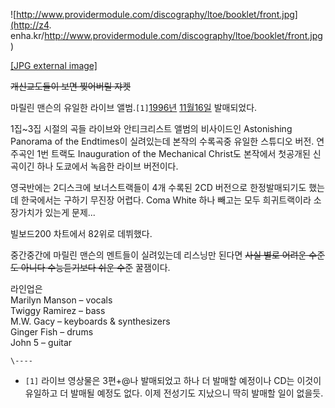 ![http://www.providermodule.com/discography/ltoe/booklet/front.jpg](http://z4.
enha.kr/http://www.providermodule.com/discography/ltoe/booklet/front.jpg)

[[JPG external
image]](http://www.providermodule.com/discography/ltoe/booklet/front.jpg)

  
<del>개신교도들이 보면 찢어버릴 쟈켓</del>

마릴린 맨슨의 유일한 라이브 앨범.`[1]`[1996년](1996%EB%85%84.md) [11월16일](11%EC%9B%94%2016%EC%9D%BC.md) 발매되었다.

1집~3집 시절의 곡들 라이브와 안티크리스트 앨범의 비사이드인 Astonishing Panorama of the Endtimes이 실려있는데
본작의 수록곡중 유일한 스튜디오 버전. 연주곡인 1번 트랙도 Inauguration of the Mechanical Christ도 본작에서
첫공개된 신곡이긴 하나 도쿄에서 녹음한 라이브 버전이다.

영국반에는 2디스크에 보너스트랙들이 4개 수록된 2CD 버전으로 한정발매되기도 했는데 한국에서는 구하기 무진장 어렵다. Coma White
하나 빼고는 모두 희귀트랙이라 소장가치가 있는게 문제...

빌보드200 차트에서 82위로 데뷔했다.

중간중간에 마릴린 맨슨의 멘트들이 실려있는데 리스닝만 된다면 <del>사실 별로 어려운 수준도 아니다 수능듣기보다 쉬운 수준</del>
꿀잼이다.

라인업은  
Marilyn Manson – vocals  
Twiggy Ramirez – bass  
M.W. Gacy – keyboards & synthesizers  
Ginger Fish – drums  
John 5 – guitar

`\----`

  * `[1]` 라이브 영상물은 3편+@나 발매되었고 하나 더 발매할 예정이나 CD는 이것이 유일하고 더 발매될 예정도 없다. 이제 전성기도 지났으니 딱히 발매할 일이 없을듯.

